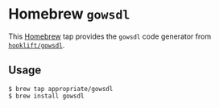 # Homebrew `gowsdl`

This [Homebrew](http://brew.sh) tap provides the `gowsdl` code generator from [`hooklift/gowsdl`](https://github.com/hooklift/gowsdl).

## Usage

```console
$ brew tap appropriate/gowsdl
$ brew install gowsdl
```

